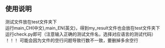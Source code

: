 ## 使用说明
测试文件放在test文件夹下  
运行main_CH(中文),main_EN(英文)，得到my_result文件也会放在test文件夹下  
运行check.py即可（注意输入正确的测试文件名，选择对应语言的测试代码）  
！！！ 可能会因为文件的空行问题导致行数不一致，要删掉多余空行
